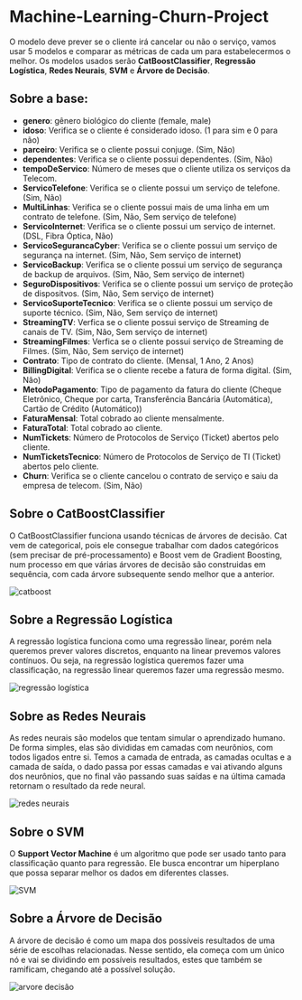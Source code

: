 # Machine-Learning-Churn-Project
O modelo deve prever se o cliente irá cancelar ou não o serviço, vamos usar 5 modelos e comparar as métricas de cada um para estabelecermos o melhor. Os modelos usados serão **CatBoostClassifier**, **Regressão Logística**, **Redes Neurais**, **SVM** e **Árvore de Decisão**.

## Sobre a base:

- **genero**: gênero biológico do cliente (female, male)
- **idoso**: Verifica se o cliente é considerado idoso. (1 para sim e 0 para não)
- **parceiro**: Verifica se o cliente possui conjuge. (Sim, Não)
- **dependentes**: Verifica se o cliente possui dependentes. (Sim, Não)
- **tempoDeServico**: Número de meses que o cliente utiliza os serviços da Telecom.
- **ServicoTelefone**: Verifica se o cliente possui um serviço de telefone. (Sim, Não)
- **MultiLinhas**: Verifica se o cliente possui mais de uma linha em um contrato de telefone. (Sim, Não, Sem serviço de telefone)
- **ServicoInternet**: Verifica se o cliente possui um serviço de internet. (DSL, Fibra Óptica, Não)
- **ServicoSegurancaCyber**: Verifica se o cliente possui um serviço de segurança na internet. (Sim, Não, Sem serviço de internet)
- **ServicoBackup**: Verifica se o cliente possui um serviço de segurança de backup de arquivos. (Sim, Não, Sem serviço de internet)
- **SeguroDispositivos**: Verifica se o cliente possui um serviço de proteção de dispositvos. (Sim, Não, Sem serviço de internet)
- **ServicoSuporteTecnico**: Verifica se o cliente possui um serviço de suporte técnico. (Sim, Não, Sem serviço de internet)
- **StreamingTV**: Verfica se o cliente possui serviço de Streaming de canais de TV. (Sim, Não, Sem serviço de internet)
- **StreamingFilmes**: Verfica se o cliente possui serviço de Streaming de Filmes. (Sim, Não, Sem serviço de internet)
- **Contrato**: Tipo de contrato do cliente. (Mensal, 1 Ano, 2 Anos)
- **BillingDigital**: Verifica se o cliente recebe a fatura de forma digital. (Sim, Não)
- **MetodoPagamento**: Tipo de pagamento da fatura do cliente (Cheque Eletrônico, Cheque por carta, Transferência Bancária (Automática), Cartão de Crédito (Automático))
- **FaturaMensal**: Total cobrado ao cliente mensalmente.
- **FaturaTotal**: Total cobrado ao cliente.
- **NumTickets**: Número de Protocolos de Serviço (Ticket) abertos pelo cliente.
- **NumTicketsTecnico**: Número de Protocolos de Serviço de TI (Ticket) abertos pelo cliente.
- **Churn**: Verifica se o cliente cancelou o contrato de serviço e saiu da empresa de telecom. (Sim, Não)

## Sobre o CatBoostClassifier
O CatBoostClassifier funciona usando técnicas de árvores de decisão. Cat vem de categorical, pois ele consegue trabalhar com dados categóricos (sem precisar de pré-processamento) e Boost vem de Gradient Boosting, num processo em que várias árvores de decisão são construidas em sequência, com cada árvore subsequente sendo melhor que a anterior.


![catboost](https://miro.medium.com/v2/resize:fit:1400/1*W6Nn0qgu5q4QKjpAeSBXGQ.png)

## Sobre a Regressão Logística

A regressão logística funciona como uma regressão linear, porém nela queremos prever valores discretos, enquanto na linear prevemos valores contínuos. Ou seja, na regressão logística queremos fazer uma classificação, na regressão linear queremos fazer uma regressão mesmo.

![regressão logística](https://brains.dev/wp-content/uploads/2023/01/log_reg8.png)

## Sobre as Redes Neurais

As redes neurais são modelos que tentam simular o aprendizado humano. De forma simples, elas são divididas em camadas com neurônios, com todos ligados entre si. Temos a camada de entrada, as camadas ocultas e a camada de saída, o dado passa por essas camadas e vai ativando alguns dos neurônios, que no final vão passando suas saídas e na última camada retornam o resultado da rede neural.

![redes neurais](https://sites.icmc.usp.br/andre/research/neural/image/camadas_an.gif)

## Sobre o SVM

O **Support Vector Machine** é um algoritmo que pode ser usado tanto para classificação quanto para regressão. Ele busca encontrar um hiperplano que possa separar melhor os dados em diferentes classes.

![SVM](https://miro.medium.com/v2/resize:fit:786/format:webp/1*kRfvm_eGkkpRKrsUTPYYQQ.png)

## Sobre a Árvore de Decisão

A árvore de decisão é como um mapa dos possíveis resultados de uma série de escolhas relacionadas. Nesse sentido, ela começa com um único nó e vai se dividindo em possíveis resultados, estes que também se ramificam, chegando até a possível solução.

![arvore decisão](https://www.hashtagtreinamentos.com/wp-content/uploads/2022/11/Arvore-de-Decisao-1.png)

